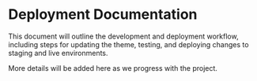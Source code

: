 # Deployment Documentation

This document will outline the development and deployment workflow, including steps for updating the theme, testing, and deploying changes to staging and live environments.

More details will be added here as we progress with the project.
